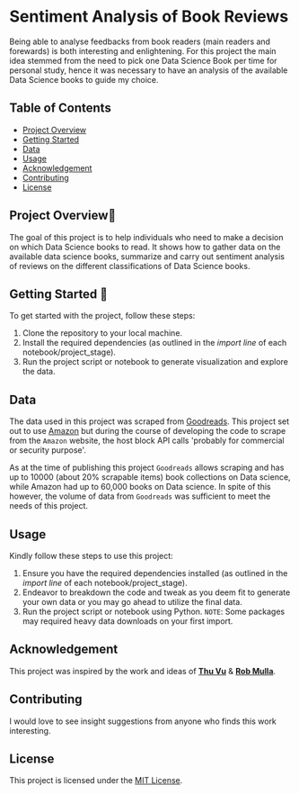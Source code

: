 # Sentiment Analysis of Book Reviews
Being able to analyse feedbacks from book readers (main readers and forewards) is both interesting and enlightening. For this project the main idea stemmed from the need to pick one Data Science Book per time for personal study, hence it was necessary to have an analysis of the available Data Science books to guide my choice.

## Table of Contents

- [Project Overview](#project-overview)
- [Getting Started](#getting-started)
- [Data](#data)
- [Usage](#usage)
- [Acknowledgement](#acknowledgement)
- [Contributing](#contributing)
- [License](#license)

## Project Overview📖

The goal of this project is to help individuals who need to make a decision on which Data Science books to read. It shows how to gather data on the available data science books, summarize and carry out sentiment analysis of reviews on the different classifications of Data Science books.

## Getting Started 🏁
To get started with the project, follow these steps:

1. Clone the repository to your local machine.
2. Install the required dependencies (as outlined in the _import line_ of each notebook/project_stage).
3. Run the project script or notebook to generate visualization and explore the data.

## Data

The data used in this project was scraped from [Goodreads](goodreads.com). This project set out to use [Amazon](amazon.com) but during the course of developing the code to scrape from the ```Amazon``` website, the host block API calls 'probably for commercial or security purpose'.

As at the time of publishing this project ```Goodreads``` allows scraping and has up to 10000 (about 20% scrapable items) book collections on Data science, while Amazon had up to 60,000 books on Data science. In spite of this however, the volume of data from ```Goodreads``` was sufficient to meet the needs of this project.

## Usage

Kindly follow these steps to use this project:

1. Ensure you have the required dependencies installed (as outlined in the _import line_ of each notebook/project_stage).
2. Endeavor to breakdown the code and tweak as you deem fit to generate your own data or you may go ahead to utilize the final data.
3. Run the project script or notebook using Python.
```NOTE```: Some packages may required heavy data downloads on your first import.

## Acknowledgement
This project was inspired by the work and ideas of [__Thu Vu__](https://www.youtube.com/watch?v=N0o-Bjiwt0M) & [__Rob Mulla__](https://www.youtube.com/watch?v=QpzMWQvxXWk&t=1s).

## Contributing

I would love to see insight suggestions from anyone who finds this work interesting.

## License

This project is licensed under the [MIT License](https://github.com/MichaelOmosebi/analyse-data_science-books/blob/main/LICENSE).



